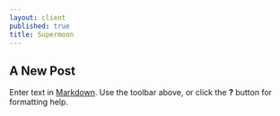 ```yaml
---
layout: client
published: true
title: Supermoon
---
```

## A New Post

Enter text in [Markdown](http://daringfireball.net/projects/markdown/). Use the toolbar above, or click the **?** button for formatting help.
